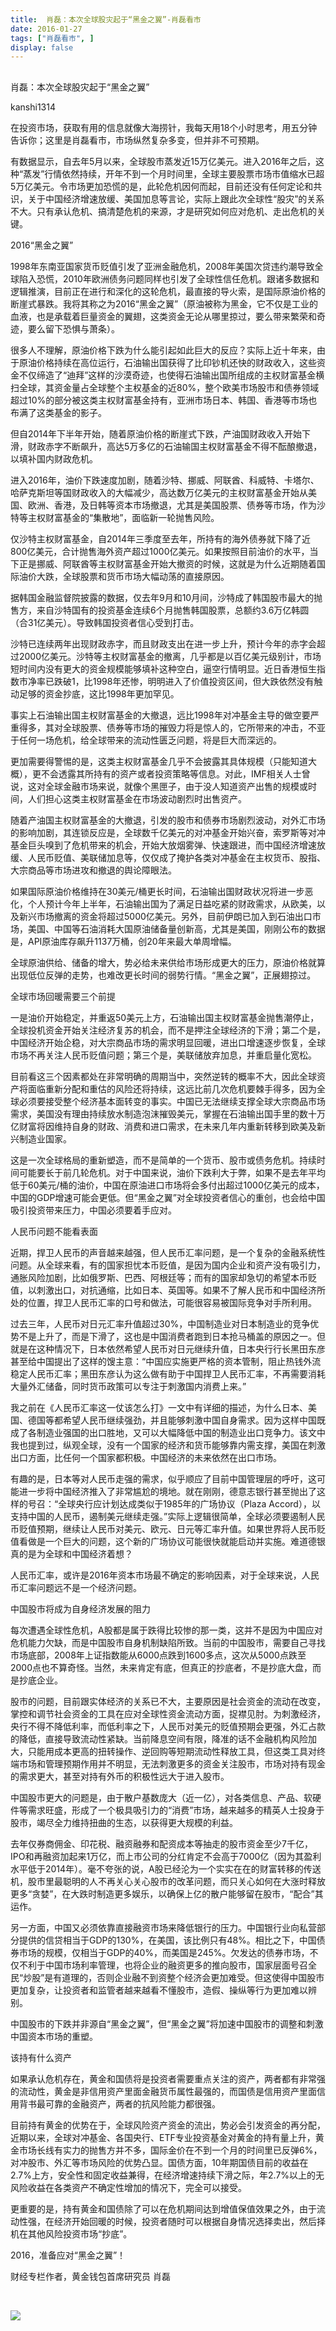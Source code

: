 ```yaml
---
title:  肖磊：本次全球股灾起于“黑金之翼”-肖磊看市
date: 2016-01-27
tags: ["肖磊看市", ]
display: false
---
```



## 



肖磊：本次全球股灾起于“黑金之翼”




kanshi1314




在投资市场，获取有用的信息就像大海捞针，我每天用18个小时思考，用五分钟告诉你；这里是肖磊看市，市场纵然复杂多变，但并非不可预期。


有数据显示，自去年5月以来，全球股市蒸发近15万亿美元。进入2016年之后，这种“蒸发”行情依然持续，开年不到一个月时间里，全球主要股票市场市值缩水已超5万亿美元。令市场更加恐慌的是，此轮危机因何而起，目前还没有任何定论和共识，关于中国经济增速放缓、美国加息等言论，实际上跟此次全球性“股灾”的关系不大。只有承认危机、搞清楚危机的来源，才是研究如何应对危机、走出危机的关键。

2016“黑金之翼”

1998年东南亚国家货币贬值引发了亚洲金融危机，2008年美国次贷违约潮导致全球陷入恐慌，2010年欧洲债务问题同样也引发了全球性信任危机。跟诸多数据和逻辑推演，目前正在进行和深化的这轮危机，最直接的导火索，是国际原油价格的断崖式暴跌。我将其称之为2016“黑金之翼”（原油被称为黑金，它不仅是工业的血液，也是承载着巨量资金的翼翅，这类资金无论从哪里掠过，要么带来繁荣和奇迹，要么留下恐惧与萧条）。

很多人不理解，原油价格下跌为什么能引起如此巨大的反应？实际上近十年来，由于原油价格持续在高位运行，石油输出国获得了比印钞机还快的财政收入，这些资金不仅缔造了“迪拜”这样的沙漠奇迹，也使得石油输出国所组成的主权财富基金横扫全球，其资金量占全球整个主权基金的近80%，整个欧美市场股市和债券领域超过10%的部分被这类主权财富基金持有，亚洲市场日本、韩国、香港等市场也布满了这类基金的影子。

但自2014年下半年开始，随着原油价格的断崖式下跌，产油国财政收入开始下滑，财政赤字不断飙升，高达5万多亿的石油输国主权财富基金不得不酝酿撤退，以填补国内财政危机。

进入2016年，油价下跌速度加剧，随着沙特、挪威、阿联酋、科威特、卡塔尔、哈萨克斯坦等国财政收入的大幅减少，高达数万亿美元的主权财富基金开始从美国、欧洲、香港，及日韩等资本市场撤退，尤其是美国股票、债券等市场，作为沙特等主权财富基金的“集散地”，面临新一轮抛售风险。

仅沙特主权财富基金，自2014年三季度至去年，所持有的海外债券就下降了近800亿美元，合计抛售海外资产超过1000亿美元。如果按照目前油价的水平，当下正是挪威、阿联酋等主权财富基金开始大撤资的时候，这就是为什么近期随着国际油价大跌，全球股票和货币市场大幅动荡的直接原因。

据韩国金融监督院披露的数据，仅去年9月和10月间，沙特成了韩国股市最大的抛售方，来自沙特国有的投资基金连续6个月抛售韩国股票，总额约3.6万亿韩圆（合31亿美元）。导致韩国投资者信心受到打击。

沙特已连续两年出现财政赤字，而且财政支出在进一步上升，预计今年的赤字会超过2000亿美元。沙特等主权财富基金的撤离，几乎都是以百亿美元级别计，市场短时间内没有更大的资金规模能够填补这种空白，逼空行情明显。近日香港恒生指数市净率已跌破1，比1998年还惨，明明进入了价值投资区间，但大跌依然没有触动足够的资金抄底，这比1998年更加罕见。

事实上石油输出国主权财富基金的大撤退，远比1998年对冲基金主导的做空要严重得多，其对全球股票、债券等市场的摧毁力将是惊人的，它所带来的冲击，不亚于任何一场危机，给全球带来的流动性匮乏问题，将是巨大而深远的。

更加需要得警惕的是，这类主权财富基金几乎不会披露其具体规模（只能知道大概），更不会透露其所持有的资产或者投资策略等信息。对此，IMF相关人士曾说，这对全球金融市场来说，就像个黑匣子，由于没人知道资产出售的规模或时间，人们担心这类主权财富基金在市场波动剧烈时出售资产。

随着产油国主权财富基金的大撤退，引发的股市和债券市场剧烈波动，对外汇市场的影响加剧，其连锁反应是，全球数千亿美元的对冲基金开始兴奋，索罗斯等对冲基金巨头嗅到了危机带来的机会，开始大放烟雾弹、快速跟进，而中国经济增速放缓、人民币贬值、美联储加息等，仅仅成了掩护各类对冲基金在主权货币、股指、大宗商品等市场进攻和撤退的舆论障眼法。

如果国际原油价格维持在30美元/桶更长时间，石油输出国财政状况将进一步恶化，个人预计今年上半年，石油输出国为了满足日益吃紧的财政需求，从欧美，以及新兴市场撤离的资金将超过5000亿美元。另外，目前伊朗已加入到石油出口市场，美国、中国等石油消耗大国原油储备量创新高，尤其是美国，刚刚公布的数据是，API原油库存飙升1137万桶，创20年来最大单周增幅。

全球原油供给、储备的增大，势必给未来供给市场形成更大的压力，原油价格就算出现低位反弹的走势，也难改更长时间的弱势行情。“黑金之翼”，正展翅掠过。

全球市场回暖需要三个前提

一是油价开始稳定，并重返50美元上方，石油输出国主权财富基金抛售潮停止，全球投机资金开始关注经济复苏的机会，而不是押注全球经济的下滑；第二个是，中国经济开始企稳，对大宗商品市场的需求明显回暖，进出口增速逐步恢复，全球市场不再关注人民币贬值问题；第三个是，美联储放弃加息，并重启量化宽松。

目前看这三个因素都处在非常明确的周期当中，突然逆转的概率不大，因此全球资产将面临重新分配和重估的风险还将持续，这远比前几次危机要棘手得多，因为全球必须要接受整个经济基本面转变的事实。中国已无法继续支撑全球大宗商品市场需求，美国没有理由持续放水制造泡沫摧毁美元，掌握在石油输出国手里的数十万亿财富将因维持自身的财政、消费和进口需求，在未来几年内重新转移到欧美及新兴制造业国家。

这是一次全球格局的重新塑造，而不是简单的一个货币、股市或债务危机。持续时间可能要长于前几轮危机。对于中国来说，油价下跌利大于弊，如果不是去年平均低于60美元/桶的油价，中国在原油进口市场将会多付出超过1000亿美元的成本，中国的GDP增速可能会更低。但“黑金之翼”对全球投资者信心的重创，也会给中国吸引投资带来压力，中国必须要着手应对。

人民币问题不能看表面

近期，捍卫人民币的声音越来越强，但人民币汇率问题，是一个复杂的金融系统性问题。从全球来看，有的国家担忧本币贬值，是因为国内企业和资产没有吸引力，通胀风险加剧，比如俄罗斯、巴西、阿根廷等；而有的国家却急切的希望本币贬值，以刺激出口，对抗通缩，比如日本、英国等。如果不了解人民币和中国经济所处的位置，捍卫人民币汇率的口号和做法，可能很容易被国际竞争对手所利用。

过去三年，人民币对日元汇率升值超过30%，中国制造业对日本制造业的竞争优势不是上升了，而是下滑了，这也是中国消费者跑到日本抢马桶盖的原因之一。但就是在这种情况下，日本依然希望人民币对日元继续升值，日本央行行长黑田东彦甚至给中国提出了这样的馊主意：“中国应实施更严格的资本管制，阻止热钱外流稳定人民币汇率；黑田东彦认为这么做有助于中国捍卫人民币汇率，不再需要消耗大量外汇储备，同时货币政策可以专注于刺激国内消费上来。”

我之前在《人民币汇率这一仗该怎么打》一文中有详细的描述，为什么日本、美国、德国等都希望人民币继续强劲，并且能够刺激中国自身需求。因为这样中国既成了各制造业强国的出口胜地，又可以大幅降低中国的制造业出口竞争力。该文中我也提到过，纵观全球，没有一个国家的经济和货币能够靠内需支撑，美国在刺激出口方面，比任何一个国家都积极。中国经济的未来依然在出口市场。

有趣的是，日本等对人民币走强的需求，似乎顺应了目前中国管理层的呼吁，这可能进一步将中国经济推入了非常尴尬的境地。就在刚刚，德意志银行甚至抛出了这样的号召：“全球央行应计划达成类似于1985年的广场协议（Plaza&nbsp;Accord），以支持中国的人民币，遏制美元继续走强。”实际上逻辑很简单，全球必须要遏制人民币贬值预期，继续让人民币对美元、欧元、日元等汇率升值。如果世界将人民币贬值看做是一个巨大的问题，这个新的广场协议可能很快就能启动并实施。难道德银真的是为全球和中国经济着想？

人民币汇率，或许是2016年资本市场最不确定的影响因素，对于全球来说，人民币汇率问题远不是一个经济问题。

中国股市将成为自身经济发展的阻力

每次遭遇全球性危机，A股都是属于跌得比较惨的那一类，这并不是因为中国应对危机能力欠缺，而是中国股市自身机制缺陷所致。当前的中国股市，需要自己寻找市场底部，2008年上证指数能从6000点跌到1600多点，这次从5000点跌至2000点也不算奇怪。当然，未来肯定有底，但真正的抄底者，不是抄底大盘，而是抄底企业。

股市的问题，目前跟实体经济的关系已不大，主要原因是社会资金的流动在改变，掌控和调节社会资金的工具在应对全球性资金流动方面，捉襟见肘。为刺激经济，央行不得不降低利率，而低利率之下，人民币对美元的贬值预期会更强，外汇占款的降低，直接导致流动性紧缺。当前降息空间有限，降准的话不金融机构风险加大，只能用成本更高的扭转操作、逆回购等短期流动性释放工具，但这类工具对终端市场和管理预期作用并不明显，无法刺激更多的资金关注股市，市场对持有现金的需求更大，甚至对持有外币的积极性远大于进入股市。

中国股市更大的问题是，由于散户基数庞大（近一亿），对各类信息、产品、软硬件等需求旺盛，形成了一个极具吸引力的“消费”市场，越来越多的精英人士投身于股市，竭尽全力维持扭曲的生态，以获得更大规模的利益。

去年仅券商佣金、印花税、融资融券和配资成本等抽走的股市资金至少7千亿，IPO和再融资加起来1万亿，而上市公司的分红肯定不会高于7000亿（因为其盈利水平低于2014年）。毫不夸张的说，A股已经沦为一个实实在在的财富转移的传送机，股市里最聪明的人不再关心关心股市的改革问题，而只关心如何在大涨时释放更多“贪婪”，在大跌时制造更多娱乐，以确保上亿的散户能够留在股市，“配合”其运作。

另一方面，中国又必须依靠直接融资市场来降低银行的压力。中国银行业向私营部分提供的信贷相当于GDP的130%，在美国，该比例只有48%。相比之下，中国债券市场的规模，仅相当于GDP的40%，而美国是245%。欠发达的债券市场，不仅不利于中国市场利率管理，也将企业的融资更多的推向股市，国家层面号召全民“炒股”是有道理的，否则企业融不到资整个经济会更加难受。但这使得中国股市更加复杂，让投资者和监管者越来越看不懂股市，造假、操纵等行为更加难以辨别。

中国股市的下跌并非源自“黑金之翼”，但“黑金之翼”将加速中国股市的调整和刺激中国资本市场的重塑。

该持有什么资产

如果承认危机存在，黄金和国债将是投资者需要重点关注的资产，两者都有非常强的流动性，黄金是非信用资产里面金融货币属性最强的，而国债是信用资产里面信用背书最可靠的金融资产，两者的抗风险能力都很强。

目前持有黄金的优势在于，全球风险资产资金的流出，势必会引发资金的再分配，近期以来，全球对冲基金、各国央行、ETF专业投资基金对黄金的持有量上升，黄金市场长线有实力的抛售方并不多，国际金价在不到一个月的时间里已反弹6%，对冲股市、外汇等市场风险的优势凸显。国债方面，10年期国债目前的收益在2.7%上方，安全性和固定收益兼得，在经济增速持续下滑之际，年2.7%以上的无风险收益在各类资产不确定性增加的情况下，完全可以接受。

更重要的是，持有黄金和国债除了可以在危机期间达到增值保值效果之外，由于流动性强，在经济开始回暖的时候，投资者随时可以根据自身情况选择卖出，然后择机在其他风险投资市场“抄底”。

2016，准备应对“黑金之翼”！



财经专栏作者，黄金钱包首席研究员&nbsp;肖磊

&nbsp;

<img data-s="300,640" data-type="png" src="http://mmbiz.qpic.cn/mmbiz/rIYcHn0KrPQLCMgr8upEGB7v07MSYgD7VRIia6iaZYL789DVroJlGyJbaNha61iaaCYDSRZIDjUdiaWUpDNgKysObg/0?wx_fmt=png" data-ratio="1" data-w="129"/>